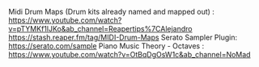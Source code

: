 Midi Drum Maps (Drum kits already named and mapped out) :
https://www.youtube.com/watch?v=pTYMKf1lJKo&ab_channel=Reapertips%7CAlejandro
https://stash.reaper.fm/tag/MIDI-Drum-Maps
Serato Sampler Plugin:
https://serato.com/sample
Piano Music Theory - Octaves :
https://www.youtube.com/watch?v=OtBqDgOsW1c&ab_channel=NoMad